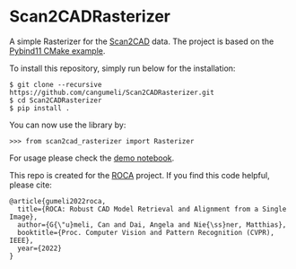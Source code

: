# Scan2CADRasterizer

A simple Rasterizer for the [Scan2CAD](www.Scan2CAD.org) data. The project is based on the [Pybind11 CMake example](https://github.com/pybind/cmake_example).

To install this repository, simply run below for the installation:
```
$ git clone --recursive https://github.com/cangumeli/Scan2CADRasterizer.git
$ cd Scan2CADRasterizer
$ pip install .
```
You can now use the library by:
```
>>> from scan2cad_rasterizer import Rasterizer
```

For usage please check the [demo notebook](/tests/demo.ipynb).

This repo is created for the [ROCA](https://cangumeli.github.io/ROCA/) project. If you find this code helpful, please cite:
```
@article{gumeli2022roca,
  title={ROCA: Robust CAD Model Retrieval and Alignment from a Single Image},
  author={G{\"u}meli, Can and Dai, Angela and Nie{\ss}ner, Matthias},
  booktitle={Proc. Computer Vision and Pattern Recognition (CVPR), IEEE},
  year={2022}
}
```
